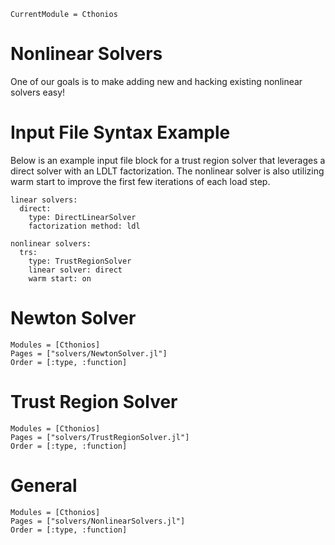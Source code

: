 ```@meta
CurrentModule = Cthonios
```
# Nonlinear Solvers
One of our goals is to make adding new and hacking existing nonlinear solvers easy!

# Input File Syntax Example
Below is an example input file block for a trust region solver that leverages a direct solver with an LDLT factorization. The nonlinear solver is also utilizing warm start to improve the first few iterations of each load step.
```
linear solvers:
  direct:
    type: DirectLinearSolver
    factorization method: ldl

nonlinear solvers:
  trs:
    type: TrustRegionSolver
    linear solver: direct
    warm start: on
```

# Newton Solver
```@autodocs
Modules = [Cthonios]
Pages = ["solvers/NewtonSolver.jl"]
Order = [:type, :function]
```

# Trust Region Solver
```@autodocs
Modules = [Cthonios]
Pages = ["solvers/TrustRegionSolver.jl"]
Order = [:type, :function]
```

# General
```@autodocs
Modules = [Cthonios]
Pages = ["solvers/NonlinearSolvers.jl"]
Order = [:type, :function]
```